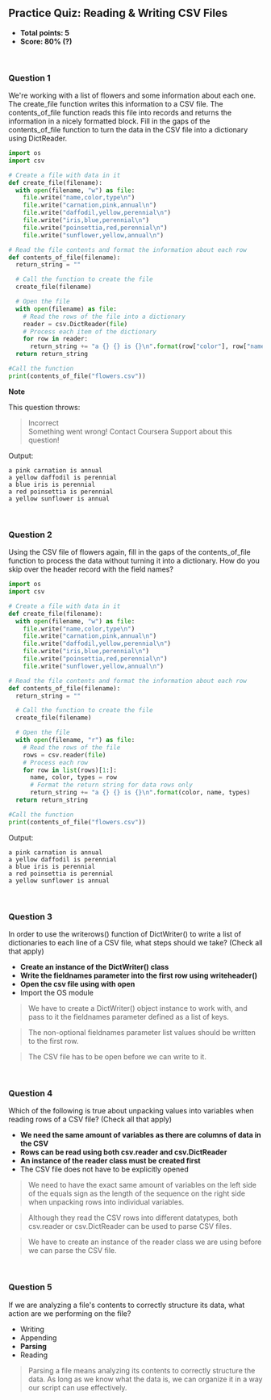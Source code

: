 ## Practice Quiz: Reading & Writing CSV Files
* **Total points: 5**
* **Score: 80% (?)**

<br>

### Question 1

We're working with a list of flowers and some information about each one. The create_file function writes this information to a CSV file. The contents_of_file function reads this file into records and returns the information in a nicely formatted block. Fill in the gaps of the contents_of_file function to turn the data in the CSV file into a dictionary using DictReader.

```py
import os
import csv

# Create a file with data in it
def create_file(filename):
  with open(filename, "w") as file:
    file.write("name,color,type\n")
    file.write("carnation,pink,annual\n")
    file.write("daffodil,yellow,perennial\n")
    file.write("iris,blue,perennial\n")
    file.write("poinsettia,red,perennial\n")
    file.write("sunflower,yellow,annual\n")

# Read the file contents and format the information about each row
def contents_of_file(filename):
  return_string = ""

  # Call the function to create the file 
  create_file(filename)

  # Open the file
  with open(filename) as file:
    # Read the rows of the file into a dictionary
    reader = csv.DictReader(file)
    # Process each item of the dictionary
    for row in reader:
      return_string += "a {} {} is {}\n".format(row["color"], row["name"], row["type"])
  return return_string

#Call the function
print(contents_of_file("flowers.csv"))
```

**Note**

This question throws:
> Incorrect\
Something went wrong! Contact Coursera Support about this question!

Output:
```
a pink carnation is annual
a yellow daffodil is perennial
a blue iris is perennial
a red poinsettia is perennial
a yellow sunflower is annual
```

<br>

### Question 2

Using the CSV file of flowers again, fill in the gaps of the contents_of_file function to process the data without turning it into a dictionary. How do you skip over the header record with the field names?

```py
import os
import csv

# Create a file with data in it
def create_file(filename):
  with open(filename, "w") as file:
    file.write("name,color,type\n")
    file.write("carnation,pink,annual\n")
    file.write("daffodil,yellow,perennial\n")
    file.write("iris,blue,perennial\n")
    file.write("poinsettia,red,perennial\n")
    file.write("sunflower,yellow,annual\n")

# Read the file contents and format the information about each row
def contents_of_file(filename):
  return_string = ""

  # Call the function to create the file 
  create_file(filename)

  # Open the file
  with open(filename, "r") as file:
    # Read the rows of the file
    rows = csv.reader(file)
    # Process each row
    for row in list(rows)[1:]:
      name, color, types = row
      # Format the return string for data rows only
      return_string += "a {} {} is {}\n".format(color, name, types)
  return return_string

#Call the function
print(contents_of_file("flowers.csv"))
```

Output:

```
a pink carnation is annual
a yellow daffodil is perennial
a blue iris is perennial
a red poinsettia is perennial
a yellow sunflower is annual
```

<br>

### Question 3

In order to use the writerows() function of DictWriter() to write a list of dictionaries to each line of a CSV file, what steps should we take? (Check all that apply)

* **Create an instance of the DictWriter() class**
* **Write the fieldnames parameter into the first row using writeheader()**
* **Open the csv file using with open**
* Import the OS module

> We have to create a DictWriter() object instance to work with, and pass to it the fieldnames parameter defined as a list of keys.

> The non-optional fieldnames parameter list values should be written to the first row.

> The CSV file has to be open before we can write to it.

<br>

### Question 4

Which of the following is true about unpacking values into variables when reading rows of a CSV file? (Check all that apply)

* **We need the same amount of variables as there are columns of data in the CSV**
* **Rows can be read using both csv.reader and csv.DictReader**
* **An instance of the reader class must be created first**
* The CSV file does not have to be explicitly opened

> We need to have the exact same amount of variables on the left side of the equals sign as the length of the sequence on the right side when unpacking rows into individual variables.

> Although they read the CSV rows into different datatypes, both csv.reader or csv.DictReader can be used to parse CSV files.

> We have to create an instance of the reader class we are using before we can parse the CSV file.

<br>

### Question 5

If we are analyzing a file's contents to correctly structure its data, what action are we performing on the file?

* Writing
* Appending
* **Parsing**
* Reading

> Parsing a file means analyzing its contents to correctly structure the data. As long as we know what the data is, we can organize it in a way our script can use effectively.